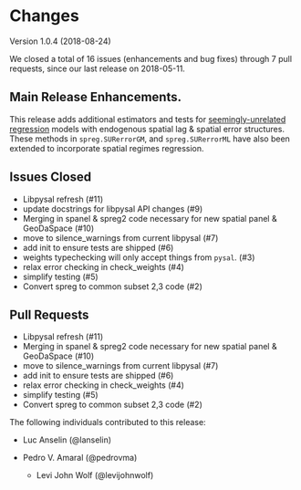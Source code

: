 # Changes

Version 1.0.4 (2018-08-24)

We closed a total of 16 issues (enhancements and bug fixes) through 7 pull requests, since our last release on 2018-05-11.

## Main Release Enhancements. 

This release adds additional estimators and tests for [seemingly-unrelated regression](https://en.wikipedia.org/wiki/Seemingly_unrelated_regressions) models with endogenous spatial lag & spatial error structures. These methods in `spreg.SURerrorGM`, and `spreg.SURerrorML` have also been extended to incorporate spatial regimes regression. 

## Issues Closed
  - Libpysal refresh (#11)
  - update docstrings for libpysal API changes (#9)
  - Merging in spanel & spreg2 code necessary for new spatial panel & GeoDaSpace (#10)
  - move to silence_warnings from current libpysal (#7)
  - add init to ensure tests are shipped (#6)
  - weights typechecking will only accept things from `pysal`.  (#3)
  - relax error checking in check_weights (#4)
  - simplify testing (#5)
  - Convert spreg to common subset 2,3 code (#2)

## Pull Requests
  - Libpysal refresh (#11)
  - Merging in spanel & spreg2 code necessary for new spatial panel & GeoDaSpace (#10)
  - move to silence_warnings from current libpysal (#7)
  - add init to ensure tests are shipped (#6)
  - relax error checking in check_weights (#4)
  - simplify testing (#5)
  - Convert spreg to common subset 2,3 code (#2)

The following individuals contributed to this release:

- Luc Anselin (@lanselin)
- Pedro V. Amaral (@pedrovma)

  - Levi John Wolf (@levijohnwolf)